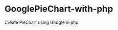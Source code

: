 # GooglePieChart-with-php

Create PieChart using Google in php


 <script type="text/javascript" src="https://www.gstatic.com/charts/loader.js"></script>
 
 
  <script type="text/javascript">  		  

	google.charts.load("current", {packages:["corechart"]});
      google.charts.setOnLoadCallback(drawChart);
      function drawChart() {
        var data = google.visualization.arrayToDataTable([
			['Task', 'Hours per Day']
			,['Breakfast',62.18],['Salad',14.29],['Chicken',0.84]]);

        var options = {
          title: '',
          is3D: true,
        };

        var chart = new google.visualization.PieChart(document.getElementById('piechart_3d'));
        chart.draw(data, options);
      }
    
	</script>
 
 
 <div id="piechart_3d" style="width: 1000px; height: 500px;" class="col-md-12 col-sm-12 col-xs-12"></div>   

